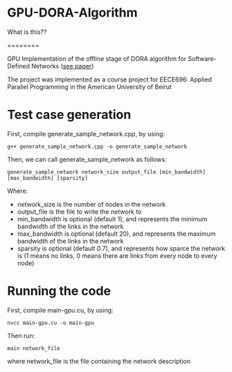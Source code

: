 # GPU-DORA-Algorithm

What is this??

========


GPU Implementation of the offline stage of DORA algorithm for Software-Defined Networks ([see paper](https://github.com/AbdulRahmanAlHamali/GPU-DORA-Algorithm/blob/master/GPU%20Implementation%20of%20the%20Offline%20Stage%20of%20DORA%20Algorithm%20for%20SDN.pdf))  


The project was implemented as a course project for EECE696: Applied Parallel Programming in the American University of Beirut


Test case generation
========

First, compile generate_sample_network.cpp, by using:
```
g++ generate_sample_network.cpp -o generate_sample_network
```
Then, we can call generate_sample_network as follows:
```
generate_sample_network network_size output_file [min_bandwidth] [max_bandwidth] [sparsity]
```
Where:
- network_size is the number of nodes in the network
- output_file is the file to write the network to
- min_bandwidth is optional (default 1), and represents the minimum bandwidth of the links in the network
- max_bandwidth is optional (default 20), and represents the maximum bandwidth of the links in the network
- sparsity is optional (default 0.7), and represents how sparce the network is (1 means no links, 0 means there are links from every node to every node)

Running the code
========

First, compile main-gpu.cu, by using:
```
nvcc main-gpu.cu -o main-gpu
```
Then run:
```
main network_file
```
where network_file is the file containing the network description